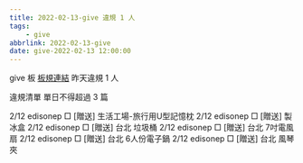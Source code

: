 ```yaml
---
title: 2022-02-13-give 違規 1 人
tags:
    - give
abbrlink: 2022-02-13-give
date: give-2022-02-13 12:00:00
---
```

give 板 [板規連結](https://www.ptt.cc/bbs/give/M.1612495900.A.C32.html)
昨天違規 1 人
<!-- more -->

違規清單
單日不得超過 3 篇

2/12 edisonep □ [贈送] 生活工場-旅行用U型記憶枕
2/12 edisonep □ [贈送] 製冰盒
2/12 edisonep □ [贈送] 台北 垃圾桶
2/12 edisonep □ [贈送] 台北 7吋電風扇
2/12 edisonep □ [贈送] 台北 6人份電子鍋
2/12 edisonep □ [贈送] 台北 風琴夾